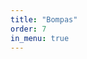 ```yaml
---
title: "Bompas"
order: 7
in_menu: true
---
```

<div class="encart">
<div id="legend" style="
        position: fixed;
        bottom: 70px; right: 20px; width: 320px; min-height: 300px;
        background-color: rgba(255, 255, 255, 1);
        border-radius: 15px; box-shadow: 0px 4px 10px rgba(0,0,0,0.1);
        z-index: 9999; font-size: 14px; font-family: 'Arial', sans-serif;
        padding: 15px;
        display: none;
    ">
        <div style="text-align: center; font-weight: bold; font-size: 16px; margin-bottom: 10px;">
            🗺️ Carte Minute Vélo pour : Bompas
        </div>
        <p style="margin: 5px 0; text-align: center; color: #555;">
            <b>Type de vélo :</b><br>
              Vélo musculaire   <span style="font-size: 13px; position: relative; top: -2px;right:-8px;"></span>
                <span style="font-size: 16px;">🚲</span>   <br><br>

            ⏳ Estimation des temps de trajet par <a href= "https://geovelo.app"> 
<svg xmlns="http://www.w3.org/2000/svg" xmlns:xlink="http://www.w3.org/1999/xlink" role="img" artist="Katerina Limpitsouni" source="https://undraw.co/" width="80px" viewBox="0 0 556.5 101.52">
<path fill="#005A44" fill-rule="evenodd" d="M487 5.969h11v72h-11v-72Zm45.199 73.226c-4.662 0-8.812-1.1-12.45-3.299-3.638-2.262-6.509-5.34-8.612-9.236-2.104-3.895-3.156-8.325-3.156-13.289 0-5.026 1.052-9.456 3.156-13.288 2.103-3.896 4.974-6.943 8.612-9.142 3.638-2.2 7.788-3.299 12.45-3.299 4.718 0 8.896 1.1 12.535 3.299 3.695 2.199 6.566 5.215 8.612 9.047 2.104 3.833 3.155 8.294 3.155 13.383 0 4.964-1.051 9.393-3.155 13.289-2.046 3.895-4.917 6.974-8.612 9.236-3.639 2.2-7.817 3.299-12.535 3.299Zm0-10.085c2.615 0 4.946-.628 6.992-1.885 2.047-1.256 3.638-3.078 4.775-5.466 1.194-2.387 1.791-5.183 1.791-8.388 0-3.267-.597-6.063-1.791-8.388-1.137-2.387-2.728-4.21-4.775-5.466-2.046-1.256-4.349-1.885-6.907-1.885-2.615 0-4.946.629-6.992 1.885-1.99 1.257-3.582 3.079-4.776 5.466-1.193 2.325-1.79 5.121-1.79 8.388 0 3.205.597 6 1.79 8.388 1.194 2.388 2.786 4.21 4.776 5.466 2.046 1.257 4.349 1.885 6.907 1.885Zm-88.214 6.786c3.949 2.2 7.156 3.299 12.401 3.299 4.126 0 6.39-.691 9.573-2.074 3.241-1.445 5.922-3.487 8.044-6.126l-5.923-7.257c-1.65 1.885-3.536 3.267-5.657 4.147l-.144.06c-2.024.84-3.036 1.26-5.627 1.26-3.065 0-4.387-.629-6.744-1.885-2.358-1.257-4.184-3.048-5.481-5.372-.817-1.465-1.376-3.068-1.679-4.807h34.26c.059-.565.089-1.162.089-1.79.059-.629.088-1.194.088-1.697 0-5.278-1.031-9.864-3.094-13.76-3.771-7.123-10.767-12.252-19.384-12.252-8.618 0-15.972 5.2-19.915 12.44-2.063 3.833-3.094 8.263-3.094 13.29 0 4.963 1.061 9.392 3.182 13.288 2.181 3.895 5.216 6.974 9.105 9.236Zm-1.335-26.577c.241-1.888.746-3.584 1.512-5.09 2.018-3.872 5.715-7.162 10.545-7.162s8.461 3.345 10.456 7.068c.834 1.555 1.358 3.283 1.572 5.184H442.65Zm-65.638-20.945h11.658l15.314 37.125 14.143-37.125h11.374L408.55 77.983h-10.687l-20.851-49.61ZM337.42 75.896c3.638 2.2 7.788 3.299 12.45 3.299 4.718 0 8.897-1.1 12.535-3.299 3.695-2.262 6.566-5.34 8.612-9.236 2.104-3.895 3.155-8.325 3.155-13.289 0-5.089-1.051-9.55-3.155-13.383-2.046-3.832-4.917-6.848-8.612-9.047-3.638-2.2-7.817-3.299-12.535-3.299-4.662 0-8.812 1.1-12.45 3.299s-6.509 5.246-8.612 9.142c-2.104 3.832-3.156 8.262-3.156 13.288 0 4.964 1.052 9.393 3.156 13.289 2.103 3.895 4.974 6.974 8.612 9.236Zm19.442-8.67c-2.046 1.256-4.377 1.884-6.992 1.884-2.558 0-4.861-.628-6.907-1.885-1.99-1.256-3.582-3.078-4.776-5.466-1.193-2.387-1.79-5.183-1.79-8.388 0-3.267.597-6.063 1.79-8.388 1.194-2.387 2.786-4.21 4.776-5.466 2.046-1.256 4.377-1.885 6.992-1.885 2.558 0 4.861.629 6.907 1.885 2.047 1.257 3.638 3.079 4.775 5.466 1.194 2.325 1.791 5.121 1.791 8.388 0 3.205-.597 6-1.791 8.388-1.137 2.388-2.728 4.21-4.775 5.466Zm-59.543 11.969c-5.245 0-8.453-1.1-12.401-3.299-3.89-2.262-6.925-5.34-9.105-9.236-2.122-3.895-3.183-8.325-3.183-13.289 0-5.026 1.032-9.456 3.094-13.288 3.944-7.24 11.298-12.44 19.915-12.44 8.618 0 15.614 5.128 19.385 12.251 2.063 3.896 3.094 8.482 3.094 13.76 0 .503-.03 1.068-.089 1.696 0 .629-.029 1.226-.088 1.791h-34.26a15.09 15.09 0 0 0 1.679 4.807c1.296 2.324 3.123 4.115 5.48 5.372 2.358 1.256 3.68 1.885 6.744 1.885 2.591 0 3.603-.42 5.627-1.26l.144-.06c2.122-.88 4.008-2.262 5.658-4.147l5.923 7.257c-2.122 2.64-4.803 4.681-8.045 6.126-3.182 1.383-5.447 2.074-9.572 2.074ZM285.095 44.23c-.767 1.505-1.271 3.201-1.513 5.089h24.086c-.215-1.9-.739-3.629-1.572-5.184-1.996-3.723-5.627-7.068-10.457-7.068-4.83 0-8.527 3.29-10.544 7.163Zm-33.566 32.52c.404-.194.793-.392 1.167-.594v2.723c0 1.711-.316 3.289-.946 4.737l-.002.005c-.61 1.464-1.838 2.678-3.736 3.626l-.004.002c-1.811.937-4.603 1.424-8.42 1.424-1.992 0-3.951-.193-5.878-.578l-.009-.001a46.709 46.709 0 0 1-5.128-1.161c-1.554-.454-2.845-.874-3.874-1.26l-.461-.172v10.095l.233.078c1.772.59 3.996 1.146 6.666 1.667 2.692.591 5.738.885 9.134.885 4.247 0 7.859-.49 10.828-1.48 2.961-.987 5.349-2.375 7.149-4.173 1.853-1.788 3.182-3.846 3.98-6.17.86-2.25 1.288-4.695 1.288-7.33V40.285c0-2.996-.901-5.457-2.725-7.35-1.801-1.932-4.16-3.357-7.065-4.28-2.897-.923-6.117-1.381-9.654-1.381-3.34 0-6.584.393-9.73 1.179a21.24 21.24 0 0 0-8.415 4.06l-.004.002c-2.457 1.993-4.405 4.773-5.851 8.324l-.002.005c-1.385 3.562-2.07 8.123-2.07 13.67 0 5.233.817 9.701 2.466 13.395l.002.004c1.717 3.697 4.231 6.545 7.541 8.531l.007.004c3.375 1.919 7.463 2.903 12.25 2.969h.005c1.913 0 3.826-.264 5.737-.79a28.72 28.72 0 0 0 5.516-1.873l.005-.003Zm-17.095-37.753c2.063-1.562 5.033-2.367 8.955-2.367 1.668 0 3.235.16 4.703.48 1.448.314 2.553.875 3.34 1.662l.009.009.01.008c.807.692 1.245 1.813 1.245 3.444v25.438a20.454 20.454 0 0 1-5.101 2.105 24.91 24.91 0 0 1-5.668.672c-4.397 0-7.594-1.492-9.661-4.435-2.093-2.98-3.154-6.902-3.154-11.792 0-3.287.387-6.276 1.156-8.97.761-2.664 2.151-4.742 4.165-6.253h.001Z" clip-rule="evenodd"/>
<circle cx="32.639" cy="68.883" r="32.639" fill="#3DD693"/>
<circle cx="139.275" cy="68.883" r="32.639" fill="#6FA5FF"/>
<path fill="#005A44" fill-rule="evenodd" d="M70.503 18.206c1.275-5.215.15-9.779-3.027-13.618C63.335-.416 56.45-.803 50.633.946c-2.82.664-4.696 2.539-3.797 5.32 1.023 3.168 4.088 2.043 5.414 1.556.166-.06.304-.111.408-.143.828-.249 1.95-.518 3.171-.629 2.532-.23 4.765.251 6.23 2.02 1.794 2.168 2.418 4.536 1.526 7.805-.887 3.253-3.301 7.427-7.934 12.8A35.587 35.587 0 0 0 42.074 27c-19.713 0-35.694 15.98-35.694 35.693 0 19.713 15.98 35.694 35.694 35.694 19.712 0 35.693-15.98 35.693-35.694 0-12.26-6.181-23.076-15.597-29.502 10.983-10.502 28.885-18.839 48.268-20.656 3.685-.346 6.202-.029 7.791.523 1.549.538 2.004 1.205 2.148 1.551.157.376.253 1.105-.278 2.3-.535 1.201-1.627 2.657-3.4 4.117-8.671 7.14-14.689 14.227-17.139 26.018-1.118 5.381-.547 10.179 1.407 14.216 1.944 4.014 5.134 7.027 8.853 9.08a26.571 26.571 0 0 0 4.274 1.88c4.168 15.087 17.994 26.167 34.408 26.167 19.713 0 35.694-15.98 35.694-35.694 0-19.712-15.981-35.693-35.694-35.693s-35.693 15.98-35.693 35.693c0 .426.007.85.022 1.27-2.477-1.45-4.386-3.393-5.535-5.767-1.198-2.475-1.694-5.666-.851-9.721 2.002-9.635 6.728-15.436 14.724-22.021 2.393-1.97 4.272-4.256 5.354-6.688 1.085-2.44 1.441-5.239.342-7.868-1.112-2.66-3.43-4.475-6.33-5.482-2.861-.994-6.472-1.283-10.753-.882-14.358 1.346-28.105 6.023-39.279 12.67Zm51.557 55.568c4.385.277 8.865-.331 12.925-1.818 5.458-2 9.81-3.769 13.03-5.152l-1.463 5.854a3.515 3.515 0 1 0 6.821 1.705l3.238-12.95a3.516 3.516 0 0 0-1.602-3.866l-10.791-6.475a3.516 3.516 0 0 0-3.618 6.03l5.084 3.05c-3.142 1.36-7.524 3.153-13.117 5.201-3.94 1.443-8.379 1.797-12.478 1.133a28.914 28.914 0 0 1-.249-3.792c0-15.83 12.833-28.662 28.662-28.662 15.83 0 28.662 12.833 28.662 28.662 0 15.83-12.832 28.662-28.662 28.662-11.902 0-22.109-7.254-26.442-17.582Zm-71.233-38.38a66.11 66.11 0 0 0-9.359 16.962c-1.212 3.26-2.295 6.696-2.738 10.162a3.487 3.487 0 0 0 3.056 3.927c2.287.284 3.682-1.085 4.003-3.571.15-1.163.805-4.129 2.27-8.067a59.087 59.087 0 0 1 9.306-16.36c8.035 5.078 13.37 14.04 13.37 24.247 0 15.83-12.832 28.662-28.661 28.662-15.83 0-28.662-12.832-28.662-28.662 0-15.83 12.832-28.662 28.662-28.662 3.052 0 5.993.478 8.753 1.362Z" clip-rule="evenodd"/>
</svg>
 </a>, itinéraire équilibré <br><br>


            💡📐 Conception et réalisation : <a href= "mailto: cartominute@gmail.com">Nouvelles Aires</a> et <a href= "mailto: nathan.blassel@neonab.com">Neonab</a> <br>
        </p>
        <hr style="border: none; height: 1px; background-color: #ddd; margin: 10px 0;">
        <p style="text-align: center; font-weight: bold;">⏱️ Temps de parcours :</p>
        <p style="display: flex; align-items: center;">
            <span style="display: inline-block; width: 20px; height: 20px; background: #71be20; border-radius: 5px; margin-right: 10px;"></span> Moins de 10 minutes
        </p>
        <p style="display: flex; align-items: center;">
            <span style="display: inline-block; width: 20px; height: 20px; background: #7cc3fd; border-radius: 5px; margin-right: 10px;"></span> De 10 à 20 minutes
        </p>
        <p style="display: flex; align-items: center;">
            <span style="display: inline-block; width: 20px; height: 20px; background: #df8ffd; border-radius: 5px; margin-right: 10px;"></span> De 20 à 30 minutes
        </p>
        <p style="display: flex; align-items: center;">
            <span style="display: inline-block; width: 20px; height: 20px; background: #754e84; border-radius: 5px; margin-right: 10px;"></span> De 30 à 45 minutes
        </p>
    </div>
    <button id="toggle-legend" style="
        position: fixed;
        bottom: 20px; right: 20px; width: 320px; height: 45px;
        background-color: rgba(117, 78, 132, 0.70); color: white; font-size: 16px;
        border: none; border-radius: 25px; cursor: pointer;
        box-shadow: 0px 3px 6px rgba(0,0,0,0.2);
        transition: all 0.3s ease;
        z-index: 10000;
    ">
        📜 Afficher la légende
    </button>
    <script>
        document.getElementById('toggle-legend').addEventListener('click', function() {
            var legend = document.getElementById('legend');
            var button = document.getElementById('toggle-legend');
            if (legend.style.display === 'none' || legend.style.display === '') {
                legend.style.display = 'block';
                button.innerHTML = '❌ Masquer la légende';
            } else {
                legend.style.display = 'none';
                button.innerHTML = '📜 Afficher la légende';
            }
        });
    </script>
    
    
            <div class="folium-map" id="map_47ff86c75c59e914af23eed7e70bae87" ></div> 
</div> 